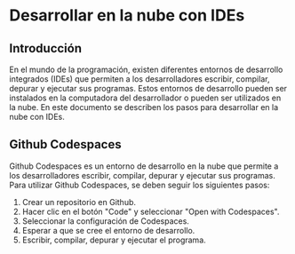 # Desarrollar en la nube con IDEs

## Introducción

En el mundo de la programación, existen diferentes entornos de desarrollo integrados (IDEs) que permiten a los desarrolladores escribir, compilar, depurar y ejecutar sus programas. Estos entornos de desarrollo pueden ser instalados en la computadora del desarrollador o pueden ser utilizados en la nube. En este documento se describen los pasos para desarrollar en la nube con IDEs.

## Github Codespaces

Github Codespaces es un entorno de desarrollo en la nube que permite a los desarrolladores escribir, compilar, depurar y ejecutar sus programas. Para utilizar Github Codespaces, se deben seguir los siguientes pasos:

1. Crear un repositorio en Github.
2. Hacer clic en el botón "Code" y seleccionar "Open with Codespaces".
3. Seleccionar la configuración de Codespaces.
4. Esperar a que se cree el entorno de desarrollo.
5. Escribir, compilar, depurar y ejecutar el programa.


